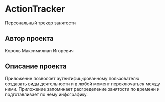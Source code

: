 # ActionTracker
Персональный трекер занятости
## Автор проекта
Король Максимилиан Игоревич
## Описание проекта
Приложение позволяет аутентифицированному пользователю создавать виды деятельности и в любой момент переключаться между ними. Приложение запоминает 
распределение занятости по времени и подготавливает по нему инфографику.
